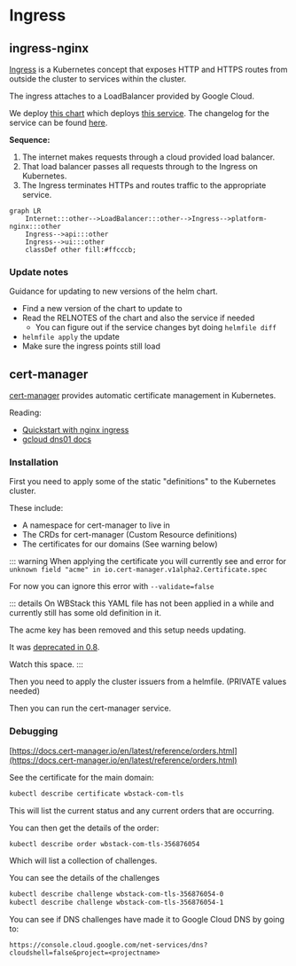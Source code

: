 # Ingress

## ingress-nginx

[Ingress](https://kubernetes.io/docs/concepts/services-networking/ingress/#what-is-ingress) is a Kubernetes concept that exposes HTTP and HTTPS routes from outside the cluster to services within the cluster.

The ingress attaches to a LoadBalancer provided by Google Cloud.

We deploy [this chart](https://hub.helm.sh/charts/stable/nginx-ingress) which deploys [this service](https://github.com/kubernetes/ingress-nginx).
The changelog for the service can be found [here](https://github.com/kubernetes/ingress-nginx/blob/master/Changelog.md).

**Sequence:**

1) The internet makes requests through a cloud provided load balancer.
2) That load balancer passes all requests through to the Ingress on Kubernetes.
3) The Ingress terminates HTTPs and routes traffic to the appropriate service.

```mermaid
graph LR
    Internet:::other-->LoadBalancer:::other-->Ingress-->platform-nginx:::other
    Ingress-->api:::other
    Ingress-->ui:::other
    classDef other fill:#ffcccb;
```

### Update notes

Guidance for updating to new versions of the helm chart.

- Find a new version of the chart to update to
- Read the RELNOTES of the chart and also the service if needed
  - You can figure out if the service changes byt doing `helmfile diff`
- `helmfile apply` the update
- Make sure the ingress points still load

## cert-manager

[cert-manager](https://cert-manager.io/) provides automatic certificate management in Kubernetes.

Reading:

- [Quickstart with nginx ingress](https://docs.cert-manager.io/en/release-0.10/tutorials/acme/quick-start/index.html)
- [gcloud dns01 docs](https://docs.cert-manager.io/en/latest/tasks/issuers/setup-acme/dns01/google.html)

### Installation

First you need to apply some of the static "definitions" to the Kubernetes cluster.

These include:

- A namespace for cert-manager to live in
- The CRDs for cert-manager (Custom Resource definitions)
- The certificates for our domains (See warning below)

::: warning
When applying the certificate you will currently see and error for `unknown field "acme" in io.cert-manager.v1alpha2.Certificate.spec`

For now you can ignore this error with `--validate=false`

::: details
On WBStack this YAML file has not been applied in a while and currently still has some old definition in it.

The acme key has been removed and this setup needs updating.

It was [deprecated in 0.8](https://cert-manager.io/docs/installation/upgrading/upgrading-0.7-0.8/#performing-an-incremental-switch-to-the-new-format).

Watch this space.
:::

Then you need to apply the cluster issuers from a helmfile. (PRIVATE values needed)

Then you can run the cert-manager service.

### Debugging

[https://docs.cert-manager.io/en/latest/reference/orders.html](https://docs.cert-manager.io/en/latest/reference/orders.html)

See the certificate for the main domain:

```sh
kubectl describe certificate wbstack-com-tls
```

This will list the current status and any current orders that are occurring.

You can then get the details of the order:

```sh
kubectl describe order wbstack-com-tls-356876054
```

Which will list a collection of challenges.

You can see the details of the challenges

```sh
kubectl describe challenge wbstack-com-tls-356876054-0
kubectl describe challenge wbstack-com-tls-356876054-1
```

You can see if DNS challenges have made it to Google Cloud DNS by going to:

`https://console.cloud.google.com/net-services/dns?cloudshell=false&project=<projectname>`
